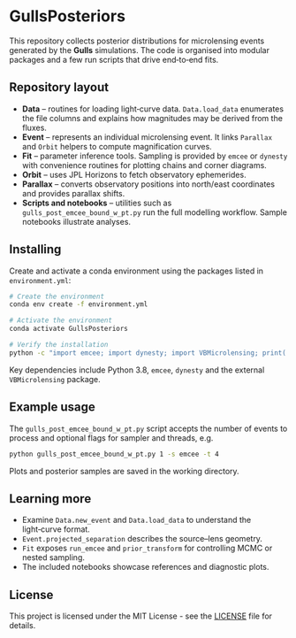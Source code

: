 # GullsPosteriors

This repository collects posterior distributions for microlensing events
generated by the **Gulls** simulations. The code is organised into modular
packages and a few run scripts that drive end‑to‑end fits.

## Repository layout

- **Data** – routines for loading light‑curve data. `Data.load_data`
  enumerates the file columns and explains how magnitudes may be derived from
  the fluxes.
- **Event** – represents an individual microlensing event. It links `Parallax`
  and `Orbit` helpers to compute magnification curves.
- **Fit** – parameter inference tools. Sampling is provided by `emcee` or
  `dynesty` with convenience routines for plotting chains and corner diagrams.
- **Orbit** – uses JPL Horizons to fetch observatory ephemerides.
- **Parallax** – converts observatory positions into north/east coordinates and
  provides parallax shifts.
- **Scripts and notebooks** – utilities such as
  `gulls_post_emcee_bound_w_pt.py` run the full modelling workflow. Sample
  notebooks illustrate analyses.

## Installing

Create and activate a conda environment using the packages listed in `environment.yml`:

```bash
# Create the environment
conda env create -f environment.yml

# Activate the environment
conda activate GullsPosteriors

# Verify the installation
python -c "import emcee; import dynesty; import VBMicrolensing; print('Installation successful!')"
```

Key dependencies include Python 3.8, `emcee`, `dynesty` and the external
`VBMicrolensing` package.

## Example usage

The `gulls_post_emcee_bound_w_pt.py` script accepts the number of events to
process and optional flags for sampler and threads, e.g.

```bash
python gulls_post_emcee_bound_w_pt.py 1 -s emcee -t 4
```

Plots and posterior samples are saved in the working directory.

## Learning more

- Examine `Data.new_event` and `Data.load_data` to understand the light‑curve
  format.
- `Event.projected_separation` describes the source–lens geometry.
- `Fit` exposes `run_emcee` and `prior_transform` for controlling MCMC or
  nested sampling.
- The included notebooks showcase references and diagnostic plots.

## License

This project is licensed under the MIT License - see the [LICENSE](LICENSE) file for details.

